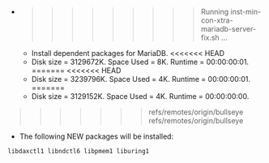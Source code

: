 * >>>>>>>>> Running inst-min-con-xtra-mariadb-server-fix.sh ...
  * Install dependent packages for MariaDB.
<<<<<<< HEAD
  * Disk size = 3129672K. Space Used = 8K. Runtime = 00:00:00:01.
=======
<<<<<<< HEAD
  * Disk size = 3239796K. Space Used = 4K. Runtime = 00:00:00:01.
=======
  * Disk size = 3129152K. Space Used = 4K. Runtime = 00:00:00:00.
>>>>>>> refs/remotes/origin/bullseye
>>>>>>> refs/remotes/origin/bullseye
  * The following NEW packages will be installed:
  ```bash
libdaxctl1 libndctl6 libpmem1 liburing1
  ```
